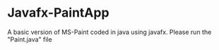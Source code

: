 # Javafx-PaintApp
A basic version of MS-Paint coded in java using javafx. Please run the "Paint.java" file
